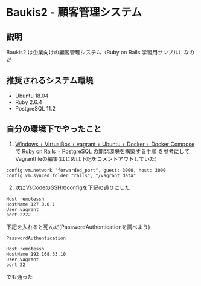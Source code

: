 # Baukis2 - 顧客管理システム

## 説明

Baukis2 は企業向けの顧客管理システム（Ruby on Rails 学習用サンプル）なのだ

## 推奨されるシステム環境

* Ubuntu 18.04
* Ruby 2.6.4
* PostgreSQL 11.2

## 自分の環境下でやったこと

1. [Windows + VirtualBox + vagrant + Ubuntu + Docker + Docker Compose で Ruby on Rails + PostgreSQL の開発環境を構築する手順](https://qiita.com/lmatsul/items/175d280db8cf2f069069)  を参考にしてVagrantfileの編集(はじめは下記をコメントアウトしていた)  

```
config.vm.network "forwarded_port", guest: 3000, host: 3000
config.vm.synced_folder "rails", "/vagrant_data"
```

2. 次にVsCodeのSSHのconfigを下記の通りにした  
```
Host remotessh
HostName 127.0.0.1
User vagrant
port 2222
```  

   下記を入れると死んだ(PasswordAuthenticationを調べよう)  
    
```
PasswordAuthentication
```  
```
Host remotessh
HostName 192.168.33.10
User vagrant
port 22
```  
   でも通った  
